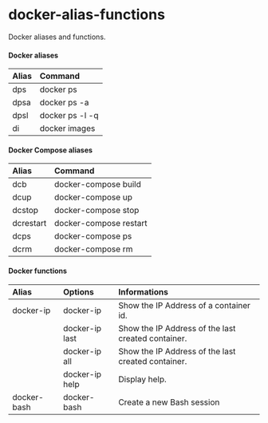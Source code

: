 # docker-alias-functions
Docker aliases and functions.

#### Docker aliases
| Alias         | Command                     |
|:------------- |:----------------------------|
| dps           | docker ps                   |
| dpsa          | docker ps -a                |
| dpsl          | docker ps -l -q             |
| di            | docker images               |

#### Docker Compose aliases
| Alias         | Command                     |
|:------------- |:----------------------------|
| dcb           | docker-compose build        |
| dcup          | docker-compose up           |
| dcstop        | docker-compose stop         |
| dcrestart     | docker-compose restart      |
| dcps          | docker-compose ps          |
| dcrm          | docker-compose rm          |

#### Docker functions
| Alias         | Options                     | Informations                |
|:------------- |:----------------------------|:----------------------------|
| docker-ip     | docker-ip <containerId>             | Show the IP Address of a container id. |
|               | docker-ip last             | Show the IP Address of the last created container. |
|               | docker-ip all              | Show the IP Address of the last created container. |
|               | docker-ip help             | Display help. |
| docker-bash   | docker-bash <containerId>           | Create a new Bash session |
